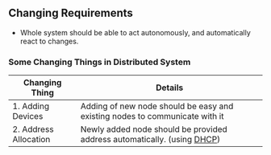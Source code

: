 ## Changing Requirements
- Whole system should be able to act autonomously, and automatically react to changes. 

### Some Changing Things in Distributed System

|Changing Thing|Details|
|---|---|
|1. Adding Devices|Adding of new node should be easy and existing nodes to communicate with it|
|2. Address Allocation|Newly added node should be provided address automatically. (using [DHCP](https://github.com/amitkumar50/Code-examples/tree/master/Networking/OSI-Layers/Layer5/Protocols/DHCP/README.md))|
